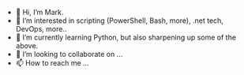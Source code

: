 - 👋 Hi, I’m Mark.
- 👀 I’m interested in scripting (PowerShell, Bash, more), .net tech, DevOps, more..
- 🌱 I’m currently learning Python, but also sharpening up some of the above.
- 💞️ I’m looking to collaborate on ...
- 📫 How to reach me ...

<!---
MarkE0/MarkE0 is a ✨ special ✨ repository because its `README.md` (this file) appears on your GitHub profile.
You can click the Preview link to take a look at your changes.
--->

